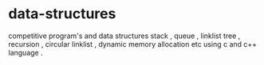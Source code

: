 # data-structures
competitive program's and data structures stack , queue , linklist tree , recursion , circular linklist , dynamic memory allocation etc using c and c++ language .
